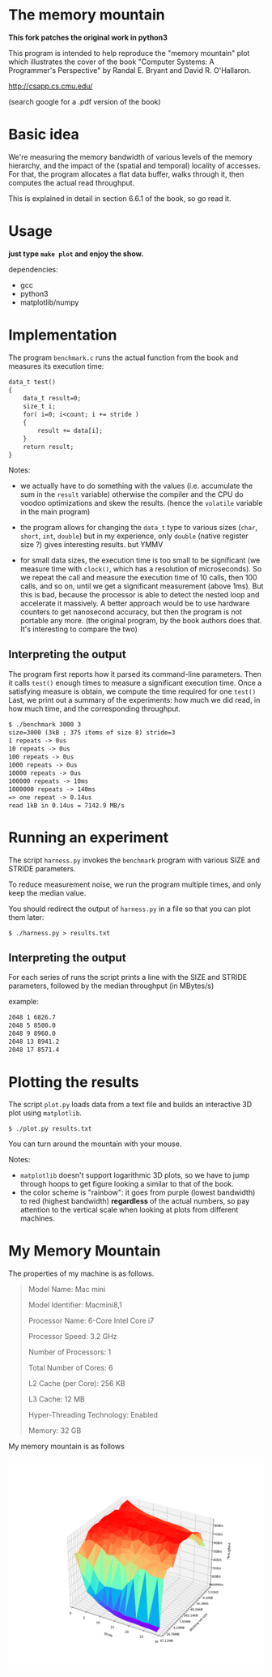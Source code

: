 # The memory mountain

**This fork patches the original work in python3**

This program is intended to help reproduce the "memory mountain" plot
which illustrates the cover of the book "Computer Systems: A
Programmer's Perspective" by Randal E. Bryant and David R. O'Hallaron.

http://csapp.cs.cmu.edu/

(search google for a .pdf version of the book)

# Basic idea

We're measuring the memory bandwidth of various levels of the memory
hierarchy, and the impact of the (spatial and temporal) locality of
accesses. For that, the program allocates a flat data buffer, walks
through it, then computes the actual read throughput.

This is explained in detail in section 6.6.1 of the book, so go read it.

# Usage

**just type `make plot` and enjoy the show.**

dependencies:

- gcc
- python3
- matplotlib/numpy

# Implementation

The program `benchmark.c` runs the actual function from the book and
measures its execution time:

    data_t test()
    {
        data_t result=0;
        size_t i;
        for( i=0; i<count; i += stride )
        {
            result += data[i];
        }
        return result;
    }

Notes:

- we actually have to do something with the values (i.e. accumulate
  the sum in the `result` variable) otherwise the compiler and the CPU
  do voodoo optimizations and skew the results. (hence the `volatile`
  variable in the main program)

- the program allows for changing the `data_t` type to various sizes
  (`char`, `short`, `int`, `double`) but in my experience, only
  `double` (native register size ?) gives interesting results. but YMMV

- for small data sizes, the execution time is too small to be
  significant (we measure time with `clock()`, which has a resolution
  of microseconds). So we repeat the call and measure the execution
  time of
  10 calls, then 100 calls, and so on, until we get a significant
  measurement (above 1ms). But this is bad, because the processor is able
  to detect the nested loop and accelerate it massively. A better
  approach would be to use hardware counters to get nanosecond
  accuracy, but then the program is not portable any more. (the original
  program, by the book authors does that. It's interesting to compare the
  two)

## Interpreting the output

The program first reports how it parsed its command-line parameters.
Then it calls `test()` enough times to measure a significant execution time.
Once a satisfying measure is obtain, we compute the time required for one `test()`
Last, we print out a summary of the experiments: how much we did read,
in how much time, and the corresponding throughput.

    $ ./benchmark 3000 3
    size=3000 (3kB ; 375 items of size 8) stride=3
    1 repeats -> 0us
    10 repeats -> 0us
    100 repeats -> 0us
    1000 repeats -> 0us
    10000 repeats -> 0us
    100000 repeats -> 10ms
    1000000 repeats -> 140ms
    => one repeat -> 0.14us
    read 1kB in 0.14us = 7142.9 MB/s

# Running an experiment

The script `harness.py` invokes the `benchmark` program with various
SIZE and STRIDE parameters.

To reduce measurement noise, we run the program multiple times, and
only keep the median value.

You should redirect the output of `harness.py` in a file so that you
can plot them later:

    $ ./harness.py > results.txt

## Interpreting the output

For each series of runs the script prints a line with the
SIZE and STRIDE parameters, followed by the median throughput (in
MBytes/s)

example:

    2048 1 6826.7
    2048 5 8500.0
    2048 9 8960.0
    2048 13 8941.2
    2048 17 8571.4

# Plotting the results

The script `plot.py` loads data from a text file and builds an
interactive 3D plot using `matplotlib`.

    $ ./plot.py results.txt

You can turn around the mountain with your mouse.

Notes:

- `matplotlib` doesn't support logarithmic 3D plots, so we have to
  jump through hoops to get figure looking a similar to that of the
  book.
- the color scheme is "rainbow": it goes from purple (lowest
  bandwidth) to red (highest bandwidth) **regardless** of the actual
  numbers, so pay attention to the vertical scale when looking at
  plots from different machines.

# My Memory Mountain

The properties of my machine is as follows.

> Model Name: Mac mini
>
> Model Identifier: Macmini8,1
>
> Processor Name: 6-Core Intel Core i7
>
> Processor Speed: 3.2 GHz
>
> Number of Processors: 1
>
> Total Number of Cores: 6
>
> L2 Cache (per Core): 256 KB
>
> L3 Cache: 12 MB
>
> Hyper-Threading Technology: Enabled
>
> Memory: 32 GB

My memory mountain is as follows

[![memory mountain](./memory_mountain.png)](https://github.com/LucienZhang/memory-mountain)
